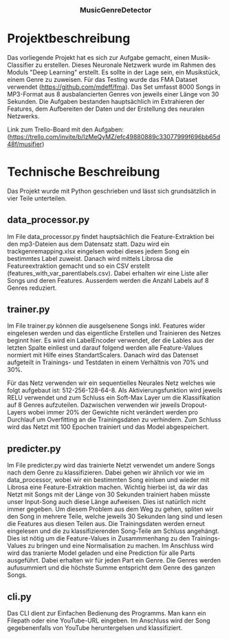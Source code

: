 
<!-- PROJECT LOGO -->
<br />
<p align="center">
  <a href="https://github.com/Fabiansson/MusicGenreDetector">
    
  </a>

  <h3 align="center">MusicGenreDetector</h3>
</p>







<!-- ABOUT THE PROJECT -->
# Projektbeschreibung

Das vorliegende Projekt hat es sich zur Aufgabe gemacht, einen Musik-Classifier zu erstellen. Dieses Neuronale Netzwerk wurde im Rahmen des Moduls "Deep Learning" erstellt. Es sollte in der Lage sein, ein Musikstück, einem Genre zu zuweisen. Für das Testing wurde das FMA Dataset verwendet (https://github.com/mdeff/fma). Das Set umfasst 8000 Songs in MP3-Format aus 8 ausbalancierten Genres von jeweils einer Länge von 30 Sekunden.
Die Aufgaben bestanden hauptsächlich im Extrahieren der Features, dem Aufbereiten der Daten und der Erstellung des neuralen Netzwerks.

Link zum Trello-Board mit den Aufgaben:(https://trello.com/invite/b/IzMeQyMZ/efc49880889c33077999f696bb65d48f/musifier)

# Technische Beschreibung
Das Projekt wurde mit Python geschrieben und lässt sich grundsätzlich in vier Teile unterteilen.
## data_processor.py
Im File data_processor.py findet hauptsächlich die Feature-Extraktion bei den mp3-Dateien aus dem Datensatz statt. Dazu wird ein trackgenremapping.xlsx eingelsen wobei dieses jedem Song ein bestimmtes Label zuweist. Danach wird mittels Librosa die Featureextraktion gemacht und so ein CSV erstellt (features_with_var_parentlabels.csv). Dabei erhalten wir eine Liste aller Songs und deren Features. Ausserdem werden die Anzahl Labels auf 8 Genres reduziert.
## trainer.py
Im File trainer.py können die ausgelsenene Songs inkl. Features wider eingelesen werden und das eigentliche Erstellen und Trainieren des Netzes beginnt hier. Es wird ein LabelEncoder verwendet, der die Lables aus der letzten Spalte einliest und darauf folgend werden alle Feature-Values normiert mit Hilfe eines StandartScalers. Danach wird das Datenset aufgeteilt in Trainings- und Testdaten in einem Verhältnis von 70% und 30%.

Für das Netz verwenden wir ein sequentielles Neurales Netz welches wie folgt aufgebaut ist: 512-256-128-64-8. Als Aktivierungsfunktion wird jeweils RELU verwendet und zum Schluss ein Soft-Max Layer um die Klassifikation auf 8 Genres aufzuteilen. Dazwischen verwenden wir jeweils Dropout-Layers wobei immer 20% der Gewichte nicht verändert werden pro Durchlauf um Overfitting an die Trainingsdaten zu verhindern.
Zum Schluss wird das Netzt mit 100 Epochen trainiert und das Model abgespeichert.

## predicter.py
Im File predicter.py wird das trainierte Netzt verwendet um andere Songs nach dem Genre zu klassifizieren. Dabei gehen wir ähnlich vor wie im data_processor, wobei wir ein bestimmten Song einlsen und wieder mit Librosa eine Feature-Extraktion machen. Wichtig hierbei ist, da wir das Netzt mit Songs mit der Länge von 30 Sekunden trainiert haben müsste unser Input-Song auch diese Länge aufweisen. Dies ist natürlich nicht immer gegeben. Um diesem Problem aus dem Weg zu gehen, spliten wir den Song in mehrere Teile, welche jeweils 30 Sekunden lang sind und lesen die Features aus diesen Teilen aus. Die Trainingsdaten werden erneut eingelesen und die zu klassifizierenden Song-Teile am Schluss angehängt. Dies ist nötig um die Feature-Values in Zusammmenhang zu den Trainings-Values zu bringen und eine Normalisation zu machen. Im Anschluss wird wird das tranierte Model geladen und eine Prediction für alle Parts ausgeführt. Dabei erhalten wir für jeden Part ein Genre. Die Genres werden aufusummiert und die höchste Summe entspricht dem Genre des ganzen Songs.
## cli.py
Das CLI dient zur Einfachen Bedienung des Programms. Man kann ein Filepath oder eine YouTube-URL eingeben. Im Anschluss wird der Song gegebenenfalls von YouTube heruntergelsen und klassifiziert.

